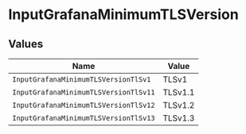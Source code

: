 # InputGrafanaMinimumTLSVersion


## Values

| Name                                  | Value                                 |
| ------------------------------------- | ------------------------------------- |
| `InputGrafanaMinimumTLSVersionTlSv1`  | TLSv1                                 |
| `InputGrafanaMinimumTLSVersionTlSv11` | TLSv1.1                               |
| `InputGrafanaMinimumTLSVersionTlSv12` | TLSv1.2                               |
| `InputGrafanaMinimumTLSVersionTlSv13` | TLSv1.3                               |